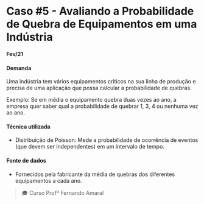 
# Caso #5 - Avaliando a Probabilidade de Quebra de Equipamentos em uma Indústria
**Fev/21**


#### Demanda

Uma indústria tem vários equipamentos críticos na sua linha de produção e precisa de uma aplicação que possa calcular a probabilidade de quebras.

Exemplo: Se em média o equipamento quebra duas vezes ao ano, a empresa quer saber qual a probabilidade de quebrar 1, 3, 4 ou nenhuma vez ao ano.


#### Técnica utilizada

- Distribuição de Poisson: Mede a probabilidade de ocorrência de eventos (que devem ser independentes) em um intervalo de tempo.

#### Fonte de dados

- Fornecidos pela fabricante da média de quebras dos diferentes equipamentos a cada ano.

> :mortar_board: Curso Profº Fernando Amaral

